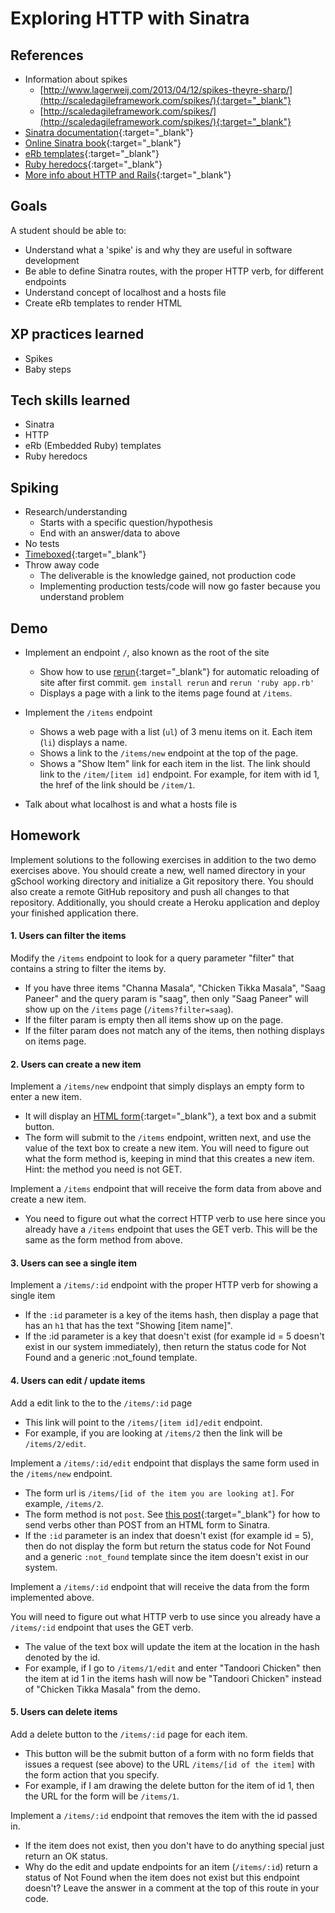 # Exploring HTTP with Sinatra

## References
* Information about spikes
    * [http://www.lagerweij.com/2013/04/12/spikes-theyre-sharp/](http://scaledagileframework.com/spikes/){:target="_blank"}
    * [http://scaledagileframework.com/spikes/](http://scaledagileframework.com/spikes/){:target="_blank"}
* [Sinatra documentation](http://www.sinatrarb.com/documentation.html){:target="_blank"}
* [Online Sinatra book](http://sinatra-book.gittr.com/){:target="_blank"}
* [eRb templates](http://www.stuartellis.eu/articles/erb/){:target="_blank"}
* [Ruby heredocs](http://blog.jayfields.com/2006/12/ruby-multiline-strings-here-doc-or.html){:target="_blank"}
* [More info about HTTP and Rails](http://robots.thoughtbot.com/back-to-basics-http-requests){:target="_blank"}

## Goals

A student should be able to:

* Understand what a 'spike' is and why they are useful in software development
* Be able to define Sinatra routes, with the proper HTTP verb, for different endpoints
* Understand concept of localhost and a hosts file
* Create eRb templates to render HTML

## XP practices learned

* Spikes
* Baby steps

## Tech skills learned

* Sinatra
* HTTP
* eRb (Embedded Ruby) templates
* Ruby heredocs

## Spiking

* Research/understanding
    * Starts with a specific question/hypothesis
    * End with an answer/data to above
* No tests
* [Timeboxed](http://en.wikipedia.org/wiki/Timeboxing){:target="_blank"}
* Throw away code
    * The deliverable is the knowledge gained, not production code
    * Implementing production tests/code will now go faster because you understand problem

## Demo

* Implement an endpoint `/`, also known as the root of the site
    * Show how to use [rerun](https://github.com/alexch/rerun/){:target="_blank"} for automatic reloading of site after first commit. `gem install rerun` and `rerun 'ruby app.rb'`
    * Displays a page with a link to the items page found at `/items`.

* Implement the `/items` endpoint
    * Shows a web page with a list (`ul`) of 3 menu items on it. Each item (`li`) displays a name.
    * Shows a link to the `/items/new` endpoint at the top of the page.
    * Shows a "Show Item" link for each item in the list. The link should link to the
    `/item/[item id]` endpoint. For example, for item with id 1, the href of the link should be
    `/item/1`.

* Talk about what localhost is and what a hosts file is

## Homework

Implement solutions to the following exercises in addition to the two demo exercises above.
You should create a new, well named directory in your gSchool working directory and initialize a
Git repository there. You should also create a remote GitHub repository and push all changes to that repository.
Additionally, you should create a Heroku application and deploy your finished application there.

#### 1. Users can filter the items

Modify the `/items` endpoint to look for a query parameter "filter" that contains a string to filter
the items by.

  * If you have three items "Channa Masala", "Chicken Tikka Masala", "Saag Paneer" and
  the query param is "saag", then only "Saag Paneer" will show up on the `/items` page (`/items?filter=saag`).
  * If the filter param is empty then all items show up on the page.
  * If the filter param does not match any of the items, then nothing displays on items page.

#### 2. Users can create a new item

Implement a `/items/new` endpoint that simply displays an empty form to enter a new item.

  * It will display an [HTML form](https://developer.mozilla.org/en-US/docs/Web/Guide/HTML/Forms){:target="_blank"},
  a text box and a submit button.
  * The form will submit to the `/items` endpoint, written next, and use the value of the text box to create a new
  item. You will need to figure out what the form method is, keeping in mind that this creates a new item. Hint: the method you need is not GET.

Implement a `/items` endpoint that will receive the form data from above and create a new item.

  * You need to figure out what the correct HTTP verb to use here since you already have a `/items` endpoint
  that uses the GET verb. This will be the same as the form method from above.

#### 3. Users can see a single item

Implement a `/items/:id` endpoint with the proper HTTP verb for showing a single item

  * If the `:id` parameter is a key of the items hash, then display a page that has an `h1` that has the
  text "Showing [item name]".
  * If the :id parameter is a key that doesn't exist (for example id = 5 doesn't exist in our system immediately), then
  return the status code for Not Found and a generic :not_found template.

#### 4. Users can edit / update items

Add a edit link to the to the `/items/:id` page

  * This link will point to the `/items/[item id]/edit` endpoint.
  * For example, if you are looking at `/items/2` then the link will be `/items/2/edit`.

Implement a `/items/:id/edit` endpoint that displays the same form used in the `/items/new` endpoint.

  * The form url is `/items/[id of the item you are looking at]`. For example, `/items/2`.
  * The form method is not `post`. See [this post](http://mikeebert.tumblr.com/post/26877173686/quick-tip-using-put-and-delete-in-sinatra){:target="_blank"}
  for how to send verbs other than POST from an HTML form to Sinatra.
  * If the `:id` parameter is an index that doesn't exist (for example id = 5), then do not display the form but
  return the status code for Not Found and a generic `:not_found` template since the item doesn't exist in our system.

Implement a `/items/:id` endpoint that will receive the data from the form implemented above.

You will need to figure out what HTTP verb to use since you already have a `/items/:id` endpoint that uses the GET verb.

  * The value of the text box will update the item at the location in the hash denoted by
  the id.
  * For example, if I go to `/items/1/edit` and enter "Tandoori Chicken" then the item at id 1 in the items
  hash will now be "Tandoori Chicken" instead of "Chicken Tikka Masala" from the demo.

#### 5. Users can delete items

Add a delete button to the `/items/:id` page for each item.

  * This button will be the submit button of a form with no form fields that issues a request (see above) to the
  URL `/items/[id of the item]` with the form action that you specify.
  * For example, if I am drawing the delete button for the item of id 1, then the URL for the form will be `/items/1`.

Implement a `/items/:id` endpoint that removes the item with the id passed in.

  * If the item does not exist, then you don't have to do anything special just return an OK status.
  * Why do the edit and update endpoints for an item (`/items/:id`) return a status of Not Found when the item does not exist but this
  endpoint doesn't? Leave the answer in a comment at the top of this route in your code.